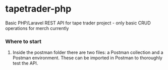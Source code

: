 # tapetrader-php
Basic PHP/Laravel REST API for tape trader project - only basic CRUD operations for merch currently

### Where to start
1. Inside the postman folder there are two files: a Postman collection and a Postman environment. These can be imported in Postman to thoroughly test the API.
